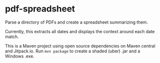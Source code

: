 # pdf-spreadsheet
Parse a directory of PDFs and create a spreadsheet summarizing them.

Currently, this extracts all dates and displays the context around each date match.

This is a Maven project using open source dependencies on Maven central and Jitpack.io.
Run `mvn package` to create a shaded (uber) .jar and a Windows .exe.
